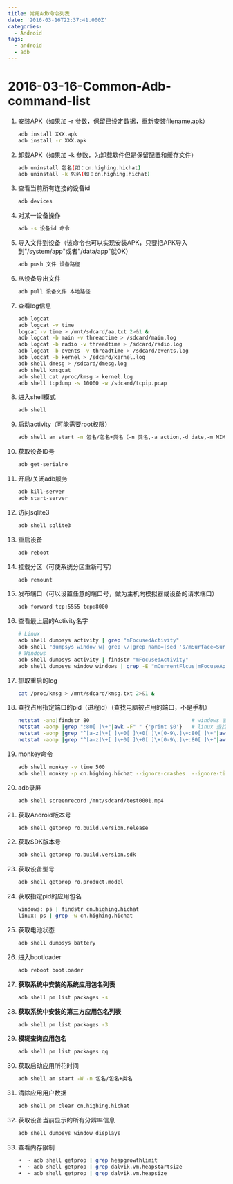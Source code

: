 ```yaml
---
title: 常用Adb命令列表
date: '2016-03-16T22:37:41.000Z'
categories:
  - Android
tags:
  - android
  - adb
---
```


# 2016-03-16-Common-Adb-command-list

1. 安装APK（如果加 -r 参数，保留已设定数据，重新安装filename.apk）

   ```bash
   adb install XXX.apk
   adb install -r XXX.apk
   ```

2. 卸载APK（如果加 -k 参数，为卸载软件但是保留配置和缓存文件）

   ```bash
   adb uninstall 包名(如：cn.highing.hichat)
   adb uninstall -k 包名(如：cn.highing.hichat)
   ```

3. 查看当前所有连接的设备id

   ```bash
   adb devices
   ```

4. 对某一设备操作

   ```bash
   adb -s 设备id 命令
   ```

5. 导入文件到设备（该命令也可以实现安装APK，只要把APK导入到"/system/app"或者"/data/app"就OK）

   ```bash
   adb push 文件 设备路径
   ```

6. 从设备导出文件

   ```bash
   adb pull 设备文件 本地路径
   ```

7. 查看log信息

   ```bash
   adb logcat
   adb logcat -v time
   logcat -v time > /mnt/sdcard/aa.txt 2>&1 &                                  # 离线抓取log保存在手机
   adb logcat -b main -v threadtime > /sdcard/main.log                         # 抓取应用程序的日志
   adb logcat -b radio -v threadtime > /sdcard/radio.log                       # 抓取跟 radio/telephony 相关的信息
   adb logcat -b events -v threadtime > /sdcard/events.log                     # 抓取系统事件日志，如触屏事件
   adb logcat -b kernel > /sdcard/kernel.log                                   # 抓取kernel log
   adb shell dmesg > /sdcard/dmesg.log                                         # 导出当前缓存的 kernel log
   adb shell kmsgcat                                                           # 实时查看kernel log
   adb shell cat /proc/kmsg > kernel.log                                       # 抓取 printk生成的内核消息
   adb shell tcpdump -s 10000 -w /sdcard/tcpip.pcap                            # 抓取 TCP/IP协议相关的日志
   ```

8. 进入shell模式

   ```bash
   adb shell
   ```

9. 启动activity（可能需要root权限）

   ```bash
   adb shell am start -n 包名/包名+类名（-n 类名,-a action,-d date,-m MIME-TYPE,-c category,-e 扩展数据,等） （cn.highing.hichat/.ui.MainActivity）
   ```

10. 获取设备ID号

    ```bash
    adb get-serialno
    ```

11. 开启/关闭adb服务

    ```bash
    adb kill-server
    adb start-server
    ```

12. 访问sqlite3

    ```bash
    adb shell sqlite3
    ```

13. 重启设备

    ```bash
    adb reboot
    ```

14. 挂载分区（可使系统分区重新可写）

    ```bash
    adb remount
    ```

15. 发布端口（可以设置任意的端口号，做为主机向模拟器或设备的请求端口）

    ```bash
    adb forward tcp:5555 tcp:8000
    ```

16. 查看最上层的Activity名字

    ```bash
    # Linux
    adb shell dumpsys activity | grep "mFocusedActivity"
    adb shell "dumpsys window w| grep \/|grep name=|sed 's/mSurface=Surface(name=//g'|sed 's/)//g'|sed 's/ //g'"
    # Windows
    adb shell dumpsys activity | findstr "mFocusedActivity"
    adb shell dumpsys window windows | grep -E "mCurrentFlcus|mFocuseApp"
    ```

17. 抓取重启的log

    ```bash
    cat /proc/kmsg > /mnt/sdcard/kmsg.txt 2>&1 &
    ```

18. 查找占用指定端口的pid（进程id）（查找电脑被占用的端口，不是手机）

    ```bash
    netstat -ano|findstr 80                                 # windows 查找占用80端口的进程
    netstat -aonp |grep ":80[ ]\+"|awk -F" " {'print $0'}   # linux 查找占用80端口的进程
    netstat -aonp |grep "^[a-z]\+[ ]\+0[ ]\+0[ ]\+[0-9\.]\+:80[ ]\+"|awk -F" " {'print $0'}                 # 优化后
    netstat -aonp |grep "^[a-z]\+[ ]\+0[ ]\+0[ ]\+[0-9\.]\+:80[ ]\+"|awk -F" " {'print $7'}|cut -d"/" -f1    # 只显示pid
    ```

19. monkey命令

    ```bash
    adb shell monkey -v time 500
    adb shell monkey -p cn.highing.hichat --ignore-crashes  --ignore-timeouts --ignore-security-exceptions  --pct-trackball 0 --pct-nav 0 --pct-majornav 0 --pct-syskeys 0 --pct-anyevent 0  -v -v -v --throttle 500 1200000000 -v time > /mnt/sdcard/monkeysys.txt 2>&1 &
    ```

20. adb录屏

    ```bash
    adb shell screenrecord /mnt/sdcard/test0001.mp4
    ```

21. 获取Android版本号

    ```bash
    adb shell getprop ro.build.version.release
    ```

22. 获取SDK版本号

    ```bash
    adb shell getprop ro.build.version.sdk
    ```

23. 获取设备型号

    ```bash
    adb shell getprop ro.product.model
    ```

24. 获取指定pid的应用包名

    ```bash
    windows: ps | findstr cn.highing.hichat
    linux: ps | grep -w cn.highing.hichat
    ```

25. 获取电池状态

    ```bash
    adb shell dumpsys battery
    ```

26. 进入bootloader

    ```bash
    adb reboot bootloader
    ```

27. **获取系统中安装的系统应用包名列表**

    ```bash
    adb shell pm list packages -s
    ```

28. **获取系统中安装的第三方应用包名列表**

    ```bash
    adb shell pm list packages -3
    ```

29. **模糊查询应用包名**

    ```bash
    adb shell pm list packages qq
    ```

30. 获取启动应用所花时间

    ```bash
    adb shell am start -W -n 包名/包名+类名
    ```

31. 清除应用用户数据

    ```bash
    adb shell pm clear cn.highing.hichat
    ```

32. 获取设备当前显示的所有分辨率信息

    ```bash
    adb shell dumpsys window displays
    ```

33. 查看内存限制

    ```bash
    ➜  ~ adb shell getprop | grep heapgrowthlimit                       # 查看单个应用程序最大内存限制
    ➜  ~ adb shell getprop | grep dalvik.vm.heapstartsize               # 应用启动后分配的初始内存
    ➜  ~ adb shell getprop | grep dalvik.vm.heapsize                    # 单个java虚拟机最大的内存限制
    ```

